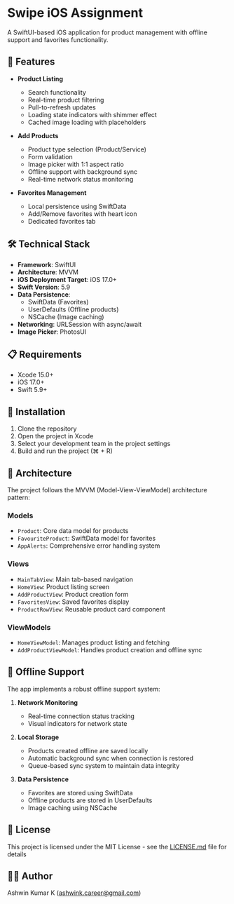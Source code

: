 # Swipe iOS Assignment

A SwiftUI-based iOS application for product management with offline support and favorites functionality.

## 📱 Features

- **Product Listing**
  - Search functionality
  - Real-time product filtering
  - Pull-to-refresh updates
  - Loading state indicators with shimmer effect
  - Cached image loading with placeholders

- **Add Products**
  - Product type selection (Product/Service)
  - Form validation
  - Image picker with 1:1 aspect ratio
  - Offline support with background sync
  - Real-time network status monitoring

- **Favorites Management**
  - Local persistence using SwiftData
  - Add/Remove favorites with heart icon
  - Dedicated favorites tab

## 🛠 Technical Stack

- **Framework**: SwiftUI
- **Architecture**: MVVM
- **iOS Deployment Target**: iOS 17.0+
- **Swift Version**: 5.9
- **Data Persistence**: 
  - SwiftData (Favorites)
  - UserDefaults (Offline products)
  - NSCache (Image caching)
- **Networking**: URLSession with async/await
- **Image Picker**: PhotosUI

## 📋 Requirements

- Xcode 15.0+
- iOS 17.0+
- Swift 5.9+

## 🚀 Installation

1. Clone the repository
2. Open the project in Xcode
3. Select your development team in the project settings
4. Build and run the project (⌘ + R)

## 📐 Architecture

The project follows the MVVM (Model-View-ViewModel) architecture pattern:

### Models
- `Product`: Core data model for products
- `FavouriteProduct`: SwiftData model for favorites
- `AppAlerts`: Comprehensive error handling system

### Views
- `MainTabView`: Main tab-based navigation
- `HomeView`: Product listing screen
- `AddProductView`: Product creation form
- `FavoritesView`: Saved favorites display
- `ProductRowView`: Reusable product card component

### ViewModels
- `HomeViewModel`: Manages product listing and fetching
- `AddProductViewModel`: Handles product creation and offline sync


## 💾 Offline Support

The app implements a robust offline support system:

1. **Network Monitoring**
   - Real-time connection status tracking
   - Visual indicators for network state

2. **Local Storage**
   - Products created offline are saved locally
   - Automatic background sync when connection is restored
   - Queue-based sync system to maintain data integrity

3. **Data Persistence**
   - Favorites are stored using SwiftData
   - Offline products are stored in UserDefaults
   - Image caching using NSCache

## 📄 License

This project is licensed under the MIT License - see the [LICENSE.md](LICENSE.md) file for details

## 🙋‍♂️ Author

Ashwin Kumar K (ashwink.career@gmail.com)
